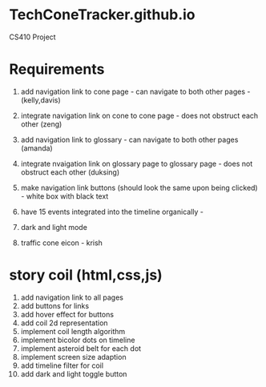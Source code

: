 # TechConeTracker.github.io
CS410 Project
# Requirements

1. add navigation link to cone page - can navigate to both other pages - (kelly,davis)
2. integrate navigation link on cone to cone page - does not obstruct each other (zeng)
3. add navigation link to glossary - can navigate to both other pages (amanda)
4. integrate nvaigation link on glossary page to glossary page - does not obstruct each other (duksing)

5. make navigation link buttons (should look the same upon being clicked) - white box with black text
6. have 15 events integrated into the timeline organically -

7. dark and light mode 
8. traffic cone eicon - krish

# story coil (html,css,js)
1. add navigation link to all pages
2. add buttons for links
3. add hover effect for buttons
4. add coil 2d representation
5. implement coil length algorithm
6. implement bicolor dots on timeline
7. implement asteroid belt for each dot
8. implement screen size adaption
9. add timeline filter for coil
10. add dark and light toggle button